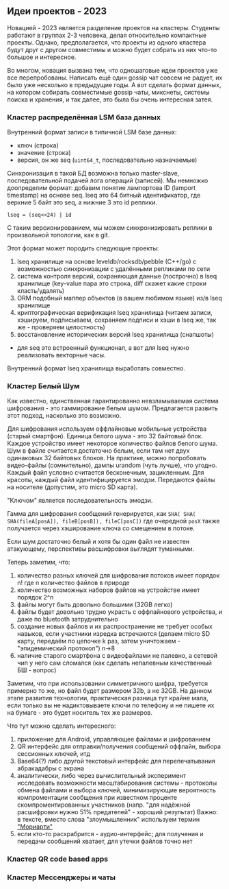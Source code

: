 ##  Идеи проектов - 2023

Новацией - 2023 является разделение проектов на кластеры.
Студенты работают в группах 2-3 человека, делая относительно
компактные проекты. Однако, предполагается, что проекты из
одного кластера будут друг с другом совместимы и можно будет
собрать из них что-то большое и интересное.

Во многом, новация вызвана тем, что одношаговые идеи проектов
уже все перепробованы. Написать ещё один gossip чат совсем не
радует, их было уже несколько в предыдущие годы. А вот сделать
формат данных, на котором собирать совместимые gossip чаты,
микснеты, системы поиска и хранения, и так далее, это была бы
очень интересная затея.

### Кластер распределённая LSM база данных

Внутренний формат записи в типичной LSM базе данных:
 - ключ (строка)
 - значение (строка)
 - версия, он же seq (`uint64_t`, последовательно назначаемые)

Синхронизация в такой БД возможна только master-slave,
последовательной подачей лога операций (записей).  Мы немножко
доопределим формат: добавим понятие лампортова ID (lamport
timestamp) на основе seq.  lseq это 64 битный идентификатор, где
верхние 5 байт это seq, а нижние 3 это id реплики.  

`lseq = (seq<<24) | id`

С таким версионированием, мы можем синхронизировать реплики в
произвольной топологии, как в git.

Этот формат может породить следующие проекты:

 1. lseq хранилище на основе leveldb/rocksdb/pebble (C++/go) с
 возможностью синхронизации с удалёнными репликами по сети
 2. система контроля версий, сохраняющая данные (построчно) в
 lseq хранилище (key-value пара это строка, diff скажет какие
 строки класть/удалять)
 3. ORM подобный маппер объектов (в вашем любимом языке) из/в
 lseq хранилище
 4. криптографическая верификация lseq хранилища (читаем записи,
 хэшируем, подписываем, сохраняем подписи и хэши в lseq же, так
 же - проверяем целостность)
 5. восстановление исторических версий lseq хранилища (снапшоты)
 - для seq это встроенный функционал, а вот для lseq нужно
 реализовать векторные часы.
 
 Внутренний формат lseq хранилища выработать совместно.

### Кластер Белый Шум

Как известно, единственная гарантированно невзламываемая система
шифрования - это гаммирование белым шумом. Предлагается развить
этот подход, насколько это возможно. 

Для шифрования используем оффлайновые мобильные устройства
(старый смартфон). Единица белого шума - это 32 байтовый блок.
Каждое устройство имеет некоторое количество файлов белого шума.
Шум в файле считается достаточно белым, если там нет двух
одинаковых 32 байтовых блоков. На практике, можно попробовать
видео-файлы (сомнительно), дампы urandom (чуть лучше), что
угодно.  Каждый файл условно считается бесконечным, зацикленным.
Для красоты, каждый файл идентифицируется эмодзи. Передаются
файлы на носителе (допустим, это micro SD карта).

"Ключом" является последовательность эмодзи.

Гамма для шифрования сообщений генерируется, как
    `SHA( SHA( SHA(fileA[posA]), fileB[posB]), fileC[posC])`
где очередной `posX` также получается через хэширование ключа
со смещением в потоке.

Если шум достаточно белый и хотя бы один файл не известен
атакующему, перспективы расшифровки выглядят туманными.

Теперь заметим, что:

 1. количество разных ключей для шифрования потоков
    имеет порядок n! где n количество файлов в природе
 2. количество возможных наборов файлов на устройстве имеет
    порядок 2^n
 3. файлы могут быть довольно большими (32GB легко)
 4. файлы будет довольно трудно украсть с оффлайнового
    устройства, и даже по bluetooth затруднительно
 5. создание новых файлов и их распространение не требует
    особых навыков, если участники изредка встречаются
    (делаем micro SD карту, передаём по цепочке k раз,
    затем уничтожаем - "эпидемический протокол") n->8
 6. наличие старого смартфона с видеофайлами не палевно,
    а сетевой чип у него сам сломался
    (как сделать непалевным качественный БШ - вопрос)

Заметим, что при использовании симметричного шифра, требуется
примерно то же, но файл будет размером 32b, а не 32GB. На данном
этапе развития технологии, практическая разница тут крайне мала,
если только вы не надиктовываете ключи по телефону и не пишете
их на бумаге - это будет носитель тех же размеров.

Что тут можно сделать интересного:

 1. приложение для Android, управляющее файлами и шифрованием
 2. QR интерфейс для отправки/получения сообщений оффлайн,
    выбора сессионных ключей, итд
 3. Base64(?) либо другой текстовый интерфейс для
    перепечатывания абракадабры с экрана
 4. аналитически, либо через вычислительный эксперимент
    исследовать возможности масштабирования системы - протоколы
    обмена файлами и выбора ключей, минимизирующие вероятность
    компроментации сообщения при известном проценте
    скомпроментированных участников (напр. "для надёжной
    расшифровки нужно 51% предателей" - хороший результат)
    Важно: в тексте, вместо слова "злоумышленник" используем
    термин ["Мориарти"][m]
 5. если кто-то расхрабрится - аудио-интерфейс; для получения и
    передачи сообщений хватает, для утечки файлов точно нет

[m]: https://www.youtube.com/watch?v=vwoPSdtFqHg

### Кластер QR code based apps

### Кластер Мессенджеры и чаты
